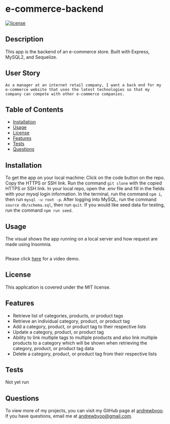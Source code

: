 # e-commerce-backend
[![license](https://img.shields.io/badge/license-MIT-blue)](./LICENSE)
## Description
This app is the backend of an e-commerce store. Built with Express, MySQL2, and Sequelize.

## User Story
```
As a manager at an internet retail company, I want a back end for my e-commerce website that uses the latest technologies so that my company can compete with other e-commerce companies.
```

## Table of Contents
- [Installation](#installation)
- [Usage](#usage)
- [License](#license)
- [Features](#features)
- [Tests](#tests)
- [Questions](#questions)

## Installation
To get the app on your local machine:
Click on the code button on the repo.
Copy the HTTPS or SSH link.
Run the command `git clone` with the copied HTTPS or SSH link.
In your local repo, open the .env file and fill in the fields with your mysql login information.
In the terminal, run the command `npm i`, then run `mysql -u root -p`.
After logging into MySQL, run the command `source db/schema.sql`, then run `quit`.
If you would like seed data for testing, run the command `npm run seed`.

## Usage
The visual shows the app running on a local server and how request are made using Insomnia.

![]()

Please click [here]() for a video demo.

## License
This application is covered under the MIT license.

## Features
- Retrieve list of categories, products, or product tags
- Retrieve an individual category, product, or product tag
- Add a category, product, or product tag to their respective lists
- Update a category, product, or product tag
- Ability to link multiple tags to multiple products and also link multiple products to a category which will be shown when retrieving the category, product, or product tag data
- Delete a category, product, or product tag from their respective lists

## Tests
Not yet run

## Questions
To view more of my projects, you can visit my GitHub page at [andrewbyoo](https://github.com/andrewbyoo).
If you have questions, email me at [andrewbyoo@gmail.com](mailto:andrewbyoo@gmail.com).
